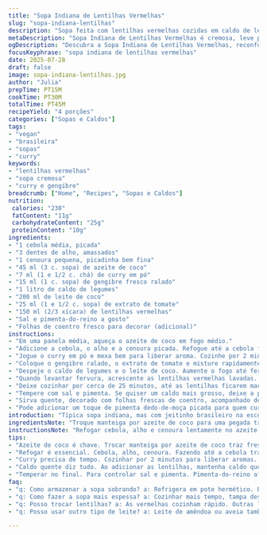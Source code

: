 ```yaml
---
title: "Sopa Indiana de Lentilhas Vermelhas"
slug: "sopa-indiana-lentilhas"
description: "Sopa feita com lentilhas vermelhas cozidas em caldo de legumes, com toque de curry, gengibre fresco e leite de coco. Levemente picante, cremosa e reconfortante. Ideal para dias frios e quem busca receitas sem glúten, lactose ou ovos. Tem pasta de tomate para dar acidez e profundidade, combinada com um leve toque amanteigado de azeite de coco, substituindo manteiga tradicional e trazendo sabor tropical brasileiro."
metaDescription: "Sopa Indiana de Lentilhas Vermelhas é cremosa, leve picante e perfeita para dias frios. Sabor tropical e sem glúten."
ogDescription: "Descubra a Sopa Indiana de Lentilhas Vermelhas, reconfortante e cheia de sabor. Ideal para aquecer seu dia com um toque brasileiro."
focusKeyphrase: "sopa indiana de lentilhas vermelhas"
date: 2025-07-28
draft: false
image: sopa-indiana-lentilhas.jpg
author: "Julia"
prepTime: PT15M
cookTime: PT30M
totalTime: PT45M
recipeYield: "4 porções"
categories: ["Sopas e Caldos"]
tags:
- "vegan"
- "brasileira"
- "sopas"
- "curry"
keywords:
- "lentilhas vermelhas"
- "sopa cremosa"
- "curry e gengibre"
breadcrumb: ["Home", "Recipes", "Sopas e Caldos"]
nutrition: 
 calories: "230"
 fatContent: "11g"
 carbohydrateContent: "25g"
 proteinContent: "10g"
ingredients:
- "1 cebola média, picada"
- "3 dentes de alho, amassados"
- "1 cenoura pequena, picadinha bem fina"
- "45 ml (3 c. sopa) de azeite de coco"
- "7 ml (1 e 1/2 c. chá) de curry em pó"
- "15 ml (1 c. sopa) de gengibre fresco ralado"
- "1 litro de caldo de legumes"
- "200 ml de leite de coco"
- "25 ml (1 e 1/2 c. sopa) de extrato de tomate"
- "150 ml (2/3 xícara) de lentilhas vermelhas"
- "Sal e pimenta-do-reino a gosto"
- "Folhas de coentro fresco para decorar (adicional)"
instructions:
- "Em uma panela média, aqueça o azeite de coco em fogo médio."
- "Adicione a cebola, o alho e a cenoura picada. Refogue até a cebola ficar transparente, cerca de 7 minutos."
- "Jogue o curry em pó e mexa bem para liberar aroma. Cozinhe por 2 minutos mexendo sempre para não queimar."
- "Coloque o gengibre ralado, o extrato de tomate e misture rapidamente."
- "Despeje o caldo de legumes e o leite de coco. Aumente o fogo até ferver."
- "Quando levantar fervura, acrescente as lentilhas vermelhas lavadas. Reduza o fogo para baixo e cubra a panela."
- "Deixe cozinhar por cerca de 25 minutos, até as lentilhas ficarem macias e quase desfeitas."
- "Tempere com sal e pimenta. Se quiser um caldo mais grosso, deixe a panela destampada por alguns minutos para reduzir."
- "Sirva quente, decorado com folhas frescas de coentro, acompanhado de pão na chapa ou pão de fermentação natural."
- "Pode adicionar um toque de pimenta dedo-de-moça picada para quem curte sabor mais intenso."
introduction: "Típica sopa indiana, mas com jeitinho brasileiro na escolha do óleo, caldo e pequenas mudanças de ingredientes. Lentilhas vermelhas são rápidas, proteicas, fartas e bem resistentes ao sabor das especiarias. Aqui o gengibre não tira seu protagonismo, cola com curry que faz tudo ganhar cor. Um toque de leite de coco traz umidade e suaviza o tempero forte. A pasta de tomate ajuda na acidez natural. Serve logo depois de preparar, quente, para espantar o frio ou abrir o apetite. Vai fácil com um pão bem crocante, de fermentação natural, ou uma tapioca simples no café da manhã."
ingredientsNote: "Troque manteiga por azeite de coco para uma pegada tropical e sem lactose. Lentilhas vermelhas cozinham mais rápido, mas cuidado para não virar purê demais na panela. A cenoura picadinha dá doçura natural, compensando o curry ardido. Pode usar caldo de legumes industrializado ou caseiro, o que tiver em casa. Extrato de tomate é mais forte que tomate fresco, então a medida é menor para equilibrar o sabor. Coentro fresco é opcional, mas faz diferença no final, deixando um frescor herbal. Se preferir textura mais lisa, bata no mixer antes de servir. Cuidado com pimenta, começa leve, ajusta no final."
instructionsNote: "Refogar cebola, alho e cenoura lentamente no azeite de coco para extrair o máximo sabor, sem queimar. O curry precisa cozinhar um pouco para liberar seus óleos essenciais e aromas, mas somente por 2 minutos. Depois o gengibre entra — fresco para manter a vivacidade. O caldo deve estar quente para manter cozimento constante ao adicionar lentilhas vermelhas, que cozinham rápido, por volta de 25 minutos. Cobrir panela evita ressecamento, mas na etapa final pode abrir e deixar o caldo engrossar. Temperar só no fim para controlar sal e pimenta, que interferem no sabor do leite de coco. Decore só na hora de servir, para não murchar nem escurecer o coentro. Se sobrar, refrigere sem decorar, esquente antes de comer."
tips:
- "Azeite de coco é chave. Trocar manteiga por azeite de coco traz frescor. Efeito tropical, sem lactose. Use em quantidade medida. Calor médio para não queimar."
- "Refogar é essencial. Cebola, alho, cenoura. Fazendo até a cebola transparente. Cuidado para não passar do ponto. Cuidado com o gancho na cebola ao refogar."
- "Curry precisa de tempo. Cozinhar por 2 minutos para liberar aromas. Ervas secas, especiarias, funções importantes. Também o gengibre entra fresco, mantém vivacidade."
- "Caldo quente diz tudo. Ao adicionar as lentilhas, mantenha caldo quente. Isso auxilia no cozimento constante. Soube controlar tempo, 25 minutos é o ideal."
- "Temperar no final. Para controlar sal e pimenta. Pimenta-do-reino afeta o sabor do leite de coco. Quantidade exata importa. Ajustar sempre no fim."
faq:
- "q: Como armazenar a sopa sobrando? a: Refrigera em pote hermético. Pode durar 3 dias. Aquecer sempre com cuidado. Adicionar água se muito grosso."
- "q: Como fazer a sopa mais espessa? a: Cozinhar mais tempo, tampa destampada. Aumenta a consistência. Pode usar mixer, opção interessante para textura."
- "q: Posso trocar lentilhas? a: As vermelhas cozinham rápido. Outras levam mais tempo. Adaptar o tempo. Lentilhas verdes não quebram tão fácil."
- "q: Posso usar outro tipo de leite? a: Leite de amêndoa ou aveia também dá certo. Troca de ingredientes. Ideal é sempre testar o gosto final."

---
```

